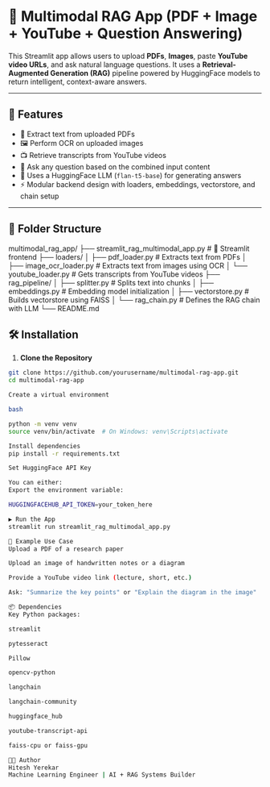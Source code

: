 # 🧠 Multimodal RAG App (PDF + Image + YouTube + Question Answering)

This Streamlit app allows users to upload **PDFs**, **Images**, paste **YouTube video URLs**, and ask natural language questions. It uses a **Retrieval-Augmented Generation (RAG)** pipeline powered by HuggingFace models to return intelligent, context-aware answers.

---

## 🚀 Features

- 📄 Extract text from uploaded PDFs
- 🖼️ Perform OCR on uploaded images
- 📺 Retrieve transcripts from YouTube videos
- 💬 Ask any question based on the combined input content
- 🤖 Uses a HuggingFace LLM (`flan-t5-base`) for generating answers
- ⚡ Modular backend design with loaders, embeddings, vectorstore, and chain setup

---

## 🧱 Folder Structure

multimodal_rag_app/
├── streamlit_rag_multimodal_app.py # 🚀 Streamlit frontend
├── loaders/
│ ├── pdf_loader.py # Extracts text from PDFs
│ ├── image_ocr_loader.py # Extracts text from images using OCR
│ └── youtube_loader.py # Gets transcripts from YouTube videos
├── rag_pipeline/
│ ├── splitter.py # Splits text into chunks
│ ├── embeddings.py # Embedding model initialization
│ ├── vectorstore.py # Builds vectorstore using FAISS
│ └── rag_chain.py # Defines the RAG chain with LLM
└── README.md

## 🛠️ Installation

1. **Clone the Repository**

```bash
git clone https://github.com/yourusername/multimodal-rag-app.git
cd multimodal-rag-app

Create a virtual environment

bash

python -m venv venv
source venv/bin/activate  # On Windows: venv\Scripts\activate

Install dependencies
pip install -r requirements.txt

Set HuggingFace API Key

You can either:
Export the environment variable:

HUGGINGFACEHUB_API_TOKEN=your_token_here

▶️ Run the App
streamlit run streamlit_rag_multimodal_app.py

🧠 Example Use Case
Upload a PDF of a research paper

Upload an image of handwritten notes or a diagram

Provide a YouTube video link (lecture, short, etc.)

Ask: "Summarize the key points" or "Explain the diagram in the image"

📦 Dependencies
Key Python packages:

streamlit

pytesseract

Pillow

opencv-python

langchain

langchain-community

huggingface_hub

youtube-transcript-api

faiss-cpu or faiss-gpu

🧑‍💻 Author
Hitesh Yerekar
Machine Learning Engineer | AI + RAG Systems Builder